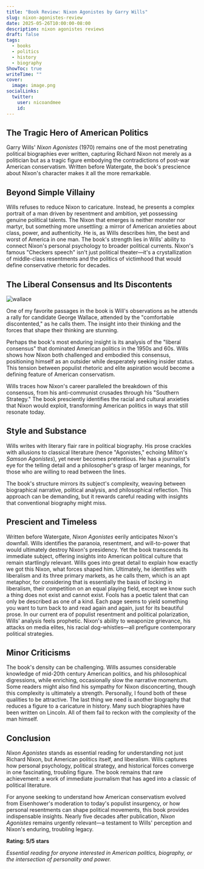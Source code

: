 ```yaml
---
title: "Book Review: Nixon Agonistes by Garry Wills"
slug: nixon-agonistes-review
date: 2025-05-26T10:00:00-08:00
description: nixon agonistes reviews
draft: false
tags:
  - books
  - politics
  - history
  - biography
ShowToc: true
writeTime: ""
cover:
  image: image.png
socialLinks:
  twitter:
    user: nicoandmee
    id:
---
```


## The Tragic Hero of American Politics

Garry Wills' _Nixon Agonistes_ (1970) remains one of the most penetrating political biographies ever written, capturing Richard Nixon not merely as a politician but as a tragic figure embodying the contradictions of post-war American conservatism. Written before Watergate, the book's prescience about Nixon's character makes it all the more remarkable.

## Beyond Simple Villainy

Wills refuses to reduce Nixon to caricature. Instead, he presents a complex portrait of a man driven by resentment and ambition, yet possessing genuine political talents. The Nixon that emerges is neither monster nor martyr, but something more unsettling: a mirror of American anxieties about class, power, and authenticity. He is, as Wills describes him, the best and worst of America in one man. The book's strength lies in Wills' ability to connect Nixon's personal psychology to broader political currents. Nixon's famous "Checkers speech" isn't just political theater—it's a crystallization of middle-class resentments and the politics of victimhood that would define conservative rhetoric for decades.

## The Liberal Consensus and Its Discontents

![wallace](https://i.imgur.com/oxE2Zet.png)

One of my favorite passages in the book is Will's observations as he attends a rally for candidate George Wallace, attended by the "comfortable discontented," as he calls them. The insight into their thinking and the forces that shape their thinking are stunning.

Perhaps the book's most enduring insight is its analysis of the "liberal consensus" that dominated American politics in the 1950s and 60s. Wills shows how Nixon both challenged and embodied this consensus, positioning himself as an outsider while desperately seeking insider status. This tension between populist rhetoric and elite aspiration would become a defining feature of American conservatism.

Wills traces how Nixon's career paralleled the breakdown of this consensus, from his anti-communist crusades through his "Southern Strategy." The book presciently identifies the racial and cultural anxieties that Nixon would exploit, transforming American politics in ways that still resonate today.

## Style and Substance

Wills writes with literary flair rare in political biography. His prose crackles with allusions to classical literature (hence "Agonistes," echoing Milton's _Samson Agonistes_), yet never becomes pretentious. He has a journalist's eye for the telling detail and a philosopher's grasp of larger meanings, for those who are willing to read between the lines.

The book's structure mirrors its subject's complexity, weaving between biographical narrative, political analysis, and philosophical reflection. This approach can be demanding, but it rewards careful reading with insights that conventional biography might miss.

## Prescient and Timeless

Written before Watergate, _Nixon Agonistes_ eerily anticipates Nixon's downfall. Wills identifies the paranoia, resentment, and will-to-power that would ultimately destroy Nixon's presidency. Yet the book transcends its immediate subject, offering insights into American political culture that remain startlingly relevant. Wills goes into great detail to explain how exactly we got this Nixon, what forces shaped him. Ultimately, he identifies with liberalism and its three primary markets, as he calls them, which is an apt metaphor, for considering that is essentially the basis of locking in liberalism, their competition on an equal playing field, except we know such a thing does not exist and cannot exist. Fools has a poetic talent that can only be described as one of a kind. Each page seems to yield something you want to turn back to and read again and again, just for its beautiful prose. In our current era of populist resentment and political polarization, Wills' analysis feels prophetic. Nixon's ability to weaponize grievance, his attacks on media elites, his racial dog-whistles—all prefigure contemporary political strategies.

## Minor Criticisms

The book's density can be challenging. Wills assumes considerable knowledge of mid-20th century American politics, and his philosophical digressions, while enriching, occasionally slow the narrative momentum. Some readers might also find his sympathy for Nixon disconcerting, though this complexity is ultimately a strength. Personally, I found both of these qualities to be attractive. The last thing we need is another biography that reduces a figure to a caricature in history. Many such biographies have been written on Lincoln. All of them fail to reckon with the complexity of the man himself.

## Conclusion

_Nixon Agonistes_ stands as essential reading for understanding not just Richard Nixon, but American politics itself, and liberalism. Wills captures how personal psychology, political strategy, and historical forces converge in one fascinating, troubling figure. The book remains that rare achievement: a work of immediate journalism that has aged into a classic of political literature.

For anyone seeking to understand how American conservatism evolved from Eisenhower's moderation to today's populist insurgency, or how personal resentments can shape political movements, this book provides indispensable insights. Nearly five decades after publication, _Nixon Agonistes_ remains urgently relevant—a testament to Wills' perception and Nixon's enduring, troubling legacy.

**Rating: 5/5 stars**

_Essential reading for anyone interested in American politics, biography, or the intersection of personality and power._

